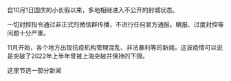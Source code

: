 自10月1日国庆的小长假以来，多地相继进入不公开的封城状态。

一切封控指令通过非正式的微信群传播，不进行任何官方通报。瞒报、过度封控等问题十分严重。

11月开始，各个地方出现抗疫机构管理混乱、非法暴利等的新闻。这波疫情可以说是突破了2022年上半年曾被上海突破并保持的下限。

这里节选一部分新闻
